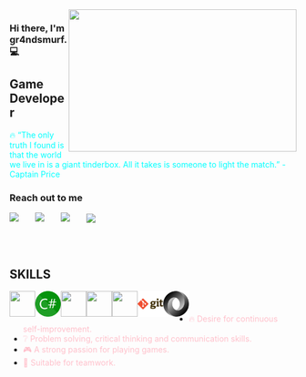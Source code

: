 <img src="https://media.giphy.com/media/v1.Y2lkPTc5MGI3NjExMGJpNG80ZHB4cDc3NXVkY2E5N283bndocXV3ZW9vaTdpNGFkc2dzdSZlcD12MV9pbnRlcm5hbF9naWZfYnlfaWQmY3Q9Zw/fwoOoDZpEpdQewQdRR/giphy.gif" align="right" width="400" height="250">

### Hi there, I'm gr4ndsmurf. :computer:

## Game Developer

<font color="cyan">:fire: “The only truth I found is that the world we live in is a giant tinderbox. All it takes is someone to light the match.” - Captain Price</font>

### Reach out to me

[<img  width="45" src="https://static.itch.io/images/app-icon.svg" align="left" />][itchdotio]
[<img  width="45" src="https://about.twitter.com/content/dam/about-twitter/x/brand-toolkit/logo-black.png.twimg.1920.png" align="left" />][twitter]
[<img  width="45" src="https://content.linkedin.com/content/dam/me/business/en-us/amp/brand-site/v2/bg/LI-Bug.svg.original.svg" align="left" />][linkedin]
[<img  width="45" src="https://pages.github.com/images/logo.svg" align="center" />][githubpages]

<br />
<br />

## SKILLS

<img align="left"  src="https://seeklogo.com/images/U/unity-logo-988A22E703-seeklogo.com.png?size=48" width="45" height="45" />
<img align="left" src="https://raw.githubusercontent.com/github/explore/80688e429a7d4ef2fca1e82350fe8e3517d3494d/topics/csharp/csharp.png?size=48" width="45" height="45" />
<img align="left" src="https://i.hizliresim.com/t9xnpxa.png" width="45" height="45" />
<img align="left" src="https://i.hizliresim.com/p1n3pwg.png" width="45" height="45" />
<img align="left" src="https://i.hizliresim.com/7rrou7j.png" width="45" height="45" />
<img align="left" src="https://raw.githubusercontent.com/github/explore/80688e429a7d4ef2fca1e82350fe8e3517d3494d/topics/git/git.png" width="45" height="45" />
<img align="left" src="https://raw.githubusercontent.com/github/explore/80688e429a7d4ef2fca1e82350fe8e3517d3494d/topics/json/json.png?size=48" width="45" height="45" />
<br />

###
- <font color="pink">:fire: Desire for continuous self-improvement.</font>
- <font color="pink">:grey_question: Problem solving, critical thinking and communication skills.</font>
- <font color="pink">:video_game: A strong passion for playing games.</font>
- <font color="pink">:office: Suitable for teamwork.</font>

<br />

[itchdotio]: https://gr4ndsmurf.itch.io
[twitter]: https://twitter.com/gr4ndsmurf
[linkedin]: https://www.linkedin.com/in/akinhaydaroglu/
[githubpages]: https://gr4ndsmurf.github.io
